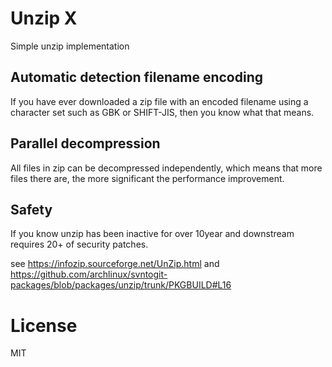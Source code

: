 # Unzip X

Simple unzip implementation

## Automatic detection filename encoding

If you have ever downloaded a zip file with
an encoded filename using a character set such as GBK or SHIFT-JIS,
then you know what that means.

##  Parallel decompression

All files in zip can be decompressed independently,
which means that more files there are,
the more significant the performance improvement.

## Safety

If you know unzip has been inactive for over 10year
and downstream requires 20+ of security patches.

see https://infozip.sourceforge.net/UnZip.html
and https://github.com/archlinux/svntogit-packages/blob/packages/unzip/trunk/PKGBUILD#L16

# License

MIT
